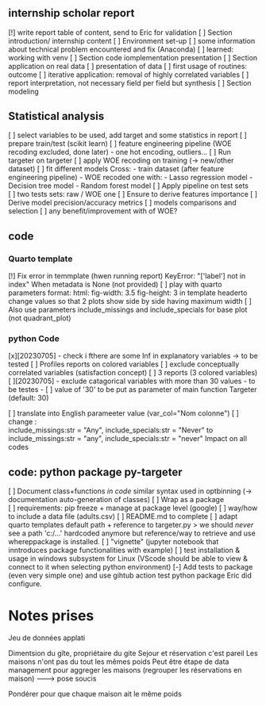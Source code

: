 # <todo>

## internship scholar report
[!] write report table of content, send to Eric for validation 
[ ] Section introduction/ internship content 
[ ] Environment set-up
    [ ] some information about technical problem encountered and fix (Anaconda)
    [ ] learned: working with venv
[ ] Section code iomplementation presentation
[ ] Section application on real data
    [ ] presentation of data
    [ ] first usage of routines: outcome
    [ ] iterative application: removal of highly correlated variables
    [ ] report interpretation, not necessary field per field but synthesis
[ ] Section modeling


## Statistical analysis
[ ] select variables to be used, add target and some statistics in report
[ ] prepare train/test (scikit learn)
[ ] feature engineering pipeline (WOE recoding excluded, done later) - one hot encoding, outliers...
[ ] Run targeter on targeter
[ ] apply WOE recoding on training (-> new/other dataset)
[ ] fit different models
    Cross:
    - train dataset (after feature engineering pipeline)
    - WOE recoded one
    with:
    - Lasso regression model
    - Decision tree model
    - Random forest model
 [ ] Apply pipeline on test sets    
    [ ] two tests sets: raw / WOE one
 [ ] Ensure to derive features importance
 [ ] Derive model precision/accuracy metrics
 [ ] models comparisons and selection
    [ ] any benefit/improvement with of WOE?


## code

### Quarto template
[!] Fix error in temmplate (hwen running report)
    KeyError: "['label'] not in index"
    When metadata is None (not provided)
[ ] play with quarto parameters
        format:
        html:
            fig-width: 3.5
            fig-height: 3
    in template headerto change values so that 2 plots show side by side having maximum width
[ ] Also use parameters include_missings and  include_specials for base plot (not quadrant_plot)


### python Code
[x][20230705] - check i fthere are some Inf in explanatory variables
    -> to be tested
[ ] Profiles reports on colored variables
    [ ] exclude conceptually correlated variables (satisfaction concept)
    [ ] 3 reports (3 colored variables)
[ ][20230705] - exclude catagorical variables with more than 30 values
    - to be testes
    - [ ] value of '30' to be put as parameter of main function Targeter (default: 30)

[ ] translate into English  parameeter value (var_col="Nom colonne")
[ ]  change :   
    include_missings:str = "Any", include_specials:str = "Never"
    to
    include_missings:str = "any", include_specials:str = "never"
    Impact on all codes


## code: python package py-targeter
[ ]   Document class+functions *in code* similar syntax used in optbinning (-> documentation auto-generation of classes)
[ ] Wrap as a package   
    [ ] requirements: pip freeze + manage at package level (google)
    [ ] way/how to include a data  file (adults.csv)
    [ ] README.md to complete
    [ ] adapt quarto templates  default path + reference to targeter.py > we should *never* see a path 'c:/...' hardcoded anymore but reference/way to retrieve and use whereppackage is installed.
[ ] "vignette" (jupyter notebook that inntroduces package functionalities with example)
[ ] test installation & usage in windows subsystem for Linux (VScode should be able to view & connect to it when selecting python environment)
[-] Add tests to package (even very simple one) and use gihtub action test python package Eric did configure.

# Notes prises 

Jeu de données applati

Dimentsion du gîte, propriétaire du gite
Sejour et réservation c'est pareil 
Les maisons n'ont pas du tout les mêmes poids
Peut être étape de data management pour aggreger les maisons (regrouper les réservations en maison)   ---> pose soucis 

Pondérer pour que chaque maison ait le même poids 
